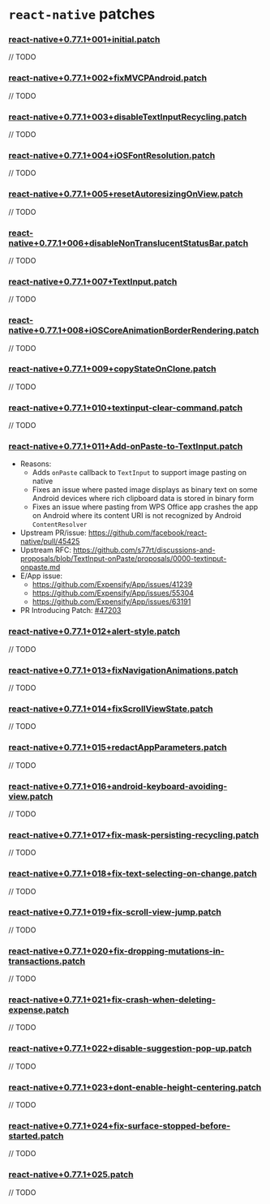 # `react-native` patches

### [react-native+0.77.1+001+initial.patch](react-native+0.77.1+001+initial.patch)

// TODO

### [react-native+0.77.1+002+fixMVCPAndroid.patch](react-native+0.77.1+002+fixMVCPAndroid.patch)

// TODO

### [react-native+0.77.1+003+disableTextInputRecycling.patch](react-native+0.77.1+003+disableTextInputRecycling.patch)

// TODO

### [react-native+0.77.1+004+iOSFontResolution.patch](react-native+0.77.1+004+iOSFontResolution.patch)

// TODO

### [react-native+0.77.1+005+resetAutoresizingOnView.patch](react-native+0.77.1+005+resetAutoresizingOnView.patch)

// TODO

### [react-native+0.77.1+006+disableNonTranslucentStatusBar.patch](react-native+0.77.1+006+disableNonTranslucentStatusBar.patch)

// TODO

### [react-native+0.77.1+007+TextInput.patch](react-native+0.77.1+007+TextInput.patch)

// TODO

### [react-native+0.77.1+008+iOSCoreAnimationBorderRendering.patch](react-native+0.77.1+008+iOSCoreAnimationBorderRendering.patch)

// TODO

### [react-native+0.77.1+009+copyStateOnClone.patch](react-native+0.77.1+009+copyStateOnClone.patch)

// TODO

### [react-native+0.77.1+010+textinput-clear-command.patch](react-native+0.77.1+010+textinput-clear-command.patch)

// TODO

### [react-native+0.77.1+011+Add-onPaste-to-TextInput.patch](react-native+0.77.1+011+Add-onPaste-to-TextInput.patch)

- Reasons:
    - Adds `onPaste` callback to `TextInput` to support image pasting on native
    - Fixes an issue where pasted image displays as binary text on some Android devices where rich clipboard data is stored in binary form
    - Fixes an issue where pasting from WPS Office app crashes the app on Android where its content URI is not recognized by Android `ContentResolver`
- Upstream PR/issue: https://github.com/facebook/react-native/pull/45425
- Upstream RFC: https://github.com/s77rt/discussions-and-proposals/blob/TextInput-onPaste/proposals/0000-textinput-onpaste.md
- E/App issue:
    - https://github.com/Expensify/App/issues/41239
    - https://github.com/Expensify/App/issues/55304
    - https://github.com/Expensify/App/issues/63191
- PR Introducing Patch: [#47203](https://github.com/Expensify/App/pull/47203)

### [react-native+0.77.1+012+alert-style.patch](react-native+0.77.1+012+alert-style.patch)

// TODO

### [react-native+0.77.1+013+fixNavigationAnimations.patch](react-native+0.77.1+013+fixNavigationAnimations.patch)

// TODO

### [react-native+0.77.1+014+fixScrollViewState.patch](react-native+0.77.1+014+fixScrollViewState.patch)

// TODO

### [react-native+0.77.1+015+redactAppParameters.patch](react-native+0.77.1+015+redactAppParameters.patch)

// TODO

### [react-native+0.77.1+016+android-keyboard-avoiding-view.patch](react-native+0.77.1+016+android-keyboard-avoiding-view.patch)

// TODO

### [react-native+0.77.1+017+fix-mask-persisting-recycling.patch](react-native+0.77.1+017+fix-mask-persisting-recycling.patch)

// TODO

### [react-native+0.77.1+018+fix-text-selecting-on-change.patch](react-native+0.77.1+018+fix-text-selecting-on-change.patch)

// TODO

### [react-native+0.77.1+019+fix-scroll-view-jump.patch](react-native+0.77.1+019+fix-scroll-view-jump.patch)

// TODO

### [react-native+0.77.1+020+fix-dropping-mutations-in-transactions.patch](react-native+0.77.1+020+fix-dropping-mutations-in-transactions.patch)

// TODO

### [react-native+0.77.1+021+fix-crash-when-deleting-expense.patch](react-native+0.77.1+021+fix-crash-when-deleting-expense.patch)

// TODO

### [react-native+0.77.1+022+disable-suggestion-pop-up.patch](react-native+0.77.1+022+disable-suggestion-pop-up.patch)

// TODO

### [react-native+0.77.1+023+dont-enable-height-centering.patch](react-native+0.77.1+023+dont-enable-height-centering.patch)

// TODO

### [react-native+0.77.1+024+fix-surface-stopped-before-started.patch](react-native+0.77.1+024+fix-surface-stopped-before-started.patch)

// TODO

### [react-native+0.77.1+025.patch](react-native+0.77.1+025.patch)

// TODO
